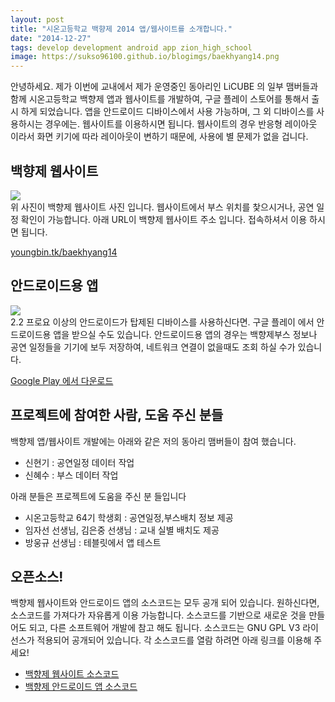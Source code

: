 ```yaml
---
layout: post
title: "시온고등학교 백향제 2014 앱/웹사이트를 소개합니다."
date: "2014-12-27"
tags: develop development android app zion_high_school
image: https://sukso96100.github.io/blogimgs/baekhyang14.png
---
```


안녕하세요. 제가 이번에 교내에서 제가 운영중인 동아리인 LiCUBE 의 일부 맴버들과 함께 시온고등학교 백향제 앱과 웹사이트를 개발하여,
구글 플레이 스토어를 통해서 출시 하게 되었습니다. 앱을 안드로이드 디바이스에서 사용 가능하며, 그 외 디바이스를 사용하시는 경우에는.
웹사이트를 이용하시면 됩니다. 웹사이트의 경우 반응형 레이아웃 이라서 화면 키기에 따라 레이아웃이 변하기 때문에, 사용에 별 문제가 없을 겁니다.


## 백향제 웹사이트

<img src="/blogimgs/baekhyang14web.png"><br>
위 사진이 백향제 웹사이트 사진 입니다. 웹사이트에서 부스 위치를 찿으시거나, 공연 일정 확인이 가능합니다.
아래 URL이 백향제 웹사이트 주소 입니다. 접속하셔서 이용 하시면 됩니다.

[youngbin.tk/baekhyang14](http://www.youngbin.tk/baekhyang14/)

## 안드로이드용 앱

<img src="/blogimgs/baekhyang14android.png"><br>
2.2 프로요 이상의 안드로이드가 탑제된 디바이스를 사용하신다면. 구글 플레이 에서 안드로이드용 앱을 받으실 수도 있습니다.
안드로이드용 앱의 경우는 백향제부스 정보나 공연 일정들을 기기에 보두 저장하여, 네트워크 연결이 없을때도 조회 하실 수가 있습니다.

[Google Play 에서 다운로드](https://play.google.com/store/apps/details?id=kr.hs.zion.baekhyang14)

## 프로젝트에 참여한 사람, 도움 주신 분들

백향제 앱/웹사이트 개발에는 아래와 같은 저의 동아리 맴버들이 참여 했습니다.

- 신현기 : 공연일정 데이터 작업
- 신혜수 : 부스 데이터 작업

아래 분들은 프로젝트에 도움을 주신 분 들입니다

- 시온고등학교 64기 학생회 : 공연일정,부스배치 정보 제공
- 임자선 선생님, 김은중 선생님 : 교내 실별 배치도 제공
- 방웅규 선생님 : 테블릿에서 앱 테스트

## 오픈소스!

백향제 웹사이트와 안드로이드 앱의 소스코드는 모두 공개 되어 있습니다.
원하신다면, 소스코드를 가져다가 자유롭게 이용 가능합니다. 소스코드를 기반으로 새로운 것을 만들어도 되고, 다른 소프트웨어 개발에 참고 해도 됩니다.
소스코드는 GNU GPL V3 라이선스가 적용되어 공개되어 있습니다.
각 소스코드를 열람 하려면 아래 링크를 이용해 주세요!

- [백향제 웹사이트 소스코드](http://github.com/sukso96100/baekhyang14)
- [백향제 안드로이드 앱 소스코드](http://github.com/sukso96100/baekhyang14android)

